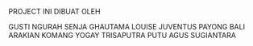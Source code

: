 PROJECT INI DIBUAT OLEH
<tr>
	<td>
<a>GUSTI NGURAH SENJA GHAUTAMA</a>
	</td>	
</tr>
<tr>
 <td>
<a>LOUISE JUVENTUS PAYONG BALI ARAKIAN</a>
 </td>
</tr>
<tr>
	<td>		
<a>KOMANG YOGAY TRISAPUTRA</a>
	</td>
</tr>
<tr>
	<td>
<a>PUTU AGUS SUGIANTARA</a>
	</td>
</tr>



